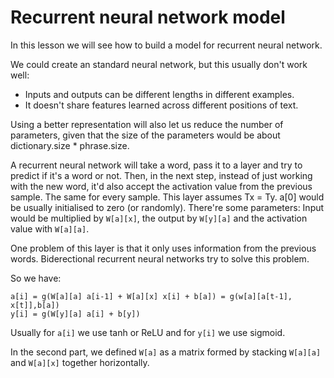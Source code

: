 # Recurrent neural network model

In this lesson we will see how to build a model for recurrent neural network.

We could create an standard neural network, but this usually don't work well:

- Inputs and outputs can be different lengths in different examples.
- It doesn't share features learned across different positions of text.

Using a better representation will also let us reduce the number of parameters, given that the size of the parameters would be about dictionary.size * phrase.size.

A recurrent neural network will take a word, pass it to a layer and try to predict if it's a word or not. Then, in the next step, instead of just working with the new word, it'd also accept the activation value from the previous sample. The same for every sample. This layer assumes Tx = Ty. a[0] would be usually initialised to zero (or randomly). There're some parameters: Input would be multiplied by `W[a][x]`, the output by `W[y][a]` and the activation value with `W[a][a]`.

One problem of this layer is that it only uses information from the previous words. Biderectional recurrent neural networks try to solve this problem.

So we have:

```
a[i] = g(W[a][a] a[i-1] + W[a][x] x[i] + b[a]) = g(w[a][a[t-1], x[t]],b[a])
y[i] = g(W[y][a] a[i] + b[y])
```

Usually for `a[i]` we use tanh or ReLU and for `y[i]` we use sigmoid.

In the second part, we defined `W[a]` as a matrix formed by stacking `W[a][a]` and `W[a][x]` together horizontally.
